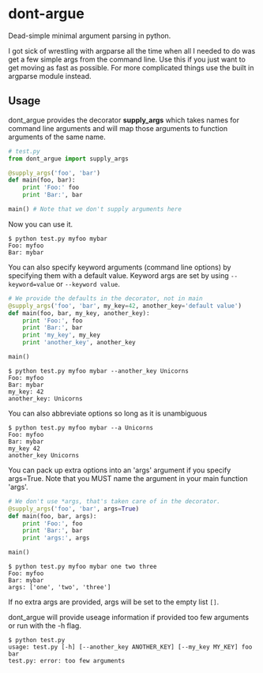 # dont-argue
Dead-simple minimal argument parsing in python.

I got sick of wrestling with argparse all the time when all I needed to do was
get a few simple args from the command line. Use this if you just want to get
moving as fast as possible. For more complicated things use the built in
argparse module instead.

## Usage

dont_argue provides the decorator **supply_args** which takes names for command
line arguments and will map those arguments to function arguments of the same
name.
```python
# test.py
from dont_argue import supply_args

@supply_args('foo', 'bar')
def main(foo, bar):
    print 'Foo:' foo
    print 'Bar:', bar

main() # Note that we don't supply arguments here
```

Now you can use it.
```
$ python test.py myfoo mybar
Foo: myfoo
Bar: mybar
```

You can also specify keyword arguments (command line options) by specifying
them with a default value. Keyword args are set by using `--keyword=value` or
`--keyword value`.
```python
# We provide the defaults in the decorator, not in main
@supply_args('foo', 'bar', my_key=42, another_key='default value')
def main(foo, bar, my_key, another_key):
    print 'Foo:', foo
    print 'Bar:', bar
    print 'my_key', my_key
    print 'another_key', another_key

main()
```

```
$ python test.py myfoo mybar --another_key Unicorns
Foo: myfoo
Bar: mybar
my_key: 42
another_key: Unicorns
```
You can also abbreviate options so long as it is unambiguous
```
$ python test.py myfoo mybar --a Unicorns
Foo: myfoo
Bar: mybar
my_key 42
another_key Unicorns
```

You can pack up extra options into an 'args' argument if you specify args=True.
Note that you MUST name the argument in your main function 'args'.
```python
# We don't use *args, that's taken care of in the decorator.
@supply_args('foo', 'bar', args=True)
def main(foo, bar, args):
    print 'Foo:', foo
    print 'Bar:', bar
    print 'args:', args

main()
```

```
$ python test.py myfoo mybar one two three
Foo: myfoo
Bar: mybar
args: ['one', 'two', 'three']
```

If no extra args are provided, args will be set to the empty list `[]`.

dont_argue will provide useage information if provided too few arguments or run
with the -h flag.
```
$ python test.py
usage: test.py [-h] [--another_key ANOTHER_KEY] [--my_key MY_KEY] foo bar
test.py: error: too few arguments
```
